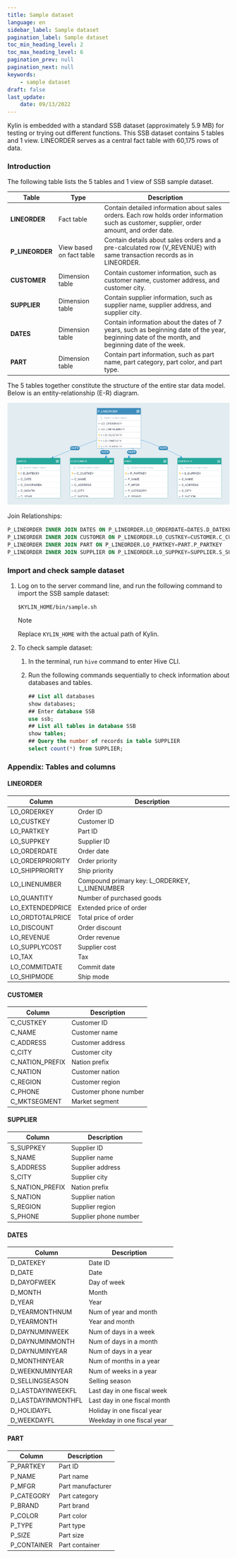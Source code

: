 ```yaml
---
title: Sample dataset
language: en
sidebar_label: Sample dataset
pagination_label: Sample dataset
toc_min_heading_level: 2
toc_max_heading_level: 6
pagination_prev: null
pagination_next: null
keywords:
    - sample dataset
draft: false
last_update:
    date: 09/13/2022
---
```


Kylin is embedded with a standard SSB dataset (approximately 5.9 MB) for testing or trying out different functions. This SSB dataset contains 5 tables and 1 view. LINEORDER serves as a central fact table with 60,175 rows of data. 

### Introduction

The following table lists the 5 tables and 1 view of SSB sample dataset.

| **Table**       | **Type**                 | **Description**                                              |
| --------------- | ------------------------ | ------------------------------------------------------------ |
| **LINEORDER**   | Fact table               | Contain detailed information about sales orders. Each row holds order information such as customer, supplier, order amount, and order date. |
| **P_LINEORDER** | View based on fact table | Contain details about sales orders and a pre-calculated row (V_REVENUE) with same transaction records as in LINEORDER. |
| **CUSTOMER**    | Dimension table          | Contain customer information, such as customer name, customer address, and customer city. |
| **SUPPLIER**    | Dimension table          | Contain supplier information, such as supplier name, supplier address, and supplier city. |
| **DATES**       | Dimension table          | Contain information about the dates of 7 years, such as beginning date of the year, beginning date of the month, and beginning date of the week. |
| **PART**        | Dimension table          | Contain part information, such as part name, part category, part color, and part type. |

The 5 tables together constitute the structure of the entire star data model. Below is an entity-relationship (E-R) diagram. 

![Entity-relationship diagram](images/dataset.png)

Join Relationships:

```sql
P_LINEORDER INNER JOIN DATES ON P_LINEORDER.LO_ORDERDATE=DATES.D_DATEKEY
P_LINEORDER INNER JOIN CUSTOMER ON P_LINEORDER.LO_CUSTKEY=CUSTOMER.C_CUSTKEY
P_LINEORDER INNER JOIN PART ON P_LINEORDER.LO_PARTKEY=PART.P_PARTKEY
P_LINEORDER INNER JOIN SUPPLIER ON P_LINEORDER.LO_SUPPKEY=SUPPLIER.S_SUPPKEY
```

### Import and check sample dataset

1. Log on to the server command line, and run the following command to import the SSB sample dataset: 

   ```shell
   $KYLIN_HOME/bin/sample.sh
   ```

   > [!NOTE]
   >
   > Replace `KYLIN_HOME` with the actual path of Kylin.

2. To check sample dataset:

   1. In the terminal, run `hive` command to enter Hive CLI.

   2. Run the following commands sequentially to check information about databases and tables. 

      ```sql
      ## List all databases
      show databases;
      ## Enter database SSB
      use ssb;
      ## List all tables in database SSB 
      show tables;
      ## Query the number of records in table SUPPLIER 
      select count(*) from SUPPLIER;
      ```

### Appendix: Tables and columns  

#### LINEORDER

| Column           | Description                                    |
| ---------------- | ---------------------------------------------- |
| LO_ORDERKEY      | Order ID                                       |
| LO_CUSTKEY       | Customer ID                                    |
| LO_PARTKEY       | Part ID                                        |
| LO_SUPPKEY       | Supplier ID                                    |
| LO_ORDERDATE     | Order date                                     |
| LO_ORDERPRIORITY | Order priority                                 |
| LO_SHIPPRIORITY  | Ship priority                                  |
| LO_LINENUMBER    | Compound primary key: L_ORDERKEY, L_LINENUMBER |
| LO_QUANTITY      | Number of purchased goods                      |
| LO_EXTENDEDPRICE | Extended price of order                        |
| LO_ORDTOTALPRICE | Total price of order                           |
| LO_DISCOUNT      | Order discount                                 |
| LO_REVENUE       | Order revenue                                  |
| LO_SUPPLYCOST    | Supplier cost                                  |
| LO_TAX           | Tax                                            |
| LO_COMMITDATE    | Commit date                                    |
| LO_SHIPMODE      | Ship mode                                      |

#### CUSTOMER

| Column          | Description           |
| --------------- | --------------------- |
| C_CUSTKEY       | Customer ID           |
| C_NAME          | Customer name         |
| C_ADDRESS       | Customer address      |
| C_CITY          | Customer city         |
| C_NATION_PREFIX | Nation prefix         |
| C_NATION        | Customer nation       |
| C_REGION        | Customer region       |
| C_PHONE         | Customer phone number |
| C_MKTSEGMENT    | Market segment        |

#### SUPPLIER

| Column          | Description           |
| --------------- | --------------------- |
| S_SUPPKEY       | Supplier ID           |
| S_NAME          | Supplier name         |
| S_ADDRESS       | Supplier address      |
| S_CITY          | Supplier city         |
| S_NATION_PREFIX | Nation prefix         |
| S_NATION        | Supplier nation       |
| S_REGION        | Supplier region       |
| S_PHONE         | Supplier phone number |

#### DATES

| Column             | Description                  |
| ------------------ | ---------------------------- |
| D_DATEKEY          | Date ID                      |
| D_DATE             | Date                         |
| D_DAYOFWEEK        | Day of week                  |
| D_MONTH            | Month                        |
| D_YEAR             | Year                         |
| D_YEARMONTHNUM     | Num of year and month        |
| D_YEARMONTH        | Year and month               |
| D_DAYNUMINWEEK     | Num of days in a week        |
| D_DAYNUMINMONTH    | Num of days in a month       |
| D_DAYNUMINYEAR     | Num of days in a year        |
| D_MONTHINYEAR      | Num of months in a year      |
| D_WEEKNUMINYEAR    | Num of weeks in a year       |
| D_SELLINGSEASON    | Selling season               |
| D_LASTDAYINWEEKFL  | Last day in one fiscal week  |
| D_LASTDAYINMONTHFL | Last day in one fiscal month |
| D_HOLIDAYFL        | Holiday in one fiscal year   |
| D_WEEKDAYFL        | Weekday in one fiscal year   |

#### PART

| Column      | Description       |
| ----------- | ----------------- |
| P_PARTKEY   | Part ID           |
| P_NAME      | Part name         |
| P_MFGR      | Part manufacturer |
| P_CATEGORY  | Part category     |
| P_BRAND     | Part brand        |
| P_COLOR     | Part color        |
| P_TYPE      | Part type         |
| P_SIZE      | Part size         |
| P_CONTAINER | Part container    |
